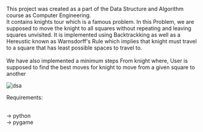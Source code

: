 This project was created as a part of the Data Structure and Algorithm course as Computer Engineering. <be><br>
It contains knights tour which is a famous problem. In this Problem, we are supposed to move the knight to all squares without repeating and leaving squares unvisited. It is implemented using Backtrackking as well as a Hereustic known as Warnsdorff's Rule which implies that knight must travel to a square that has least possible spaces to travel to.<br><br>
We have also implemented a minimum steps From knight where, User is supposed to find the best moves for knight to move from a given square to another<br><be>

![dsa](https://github.com/sanatankafle12/DSA_Project/assets/42962016/386c133c-e3a3-4eea-8ae0-bde99d3b27ef)


Requirements:<br><br>

-> python<br>
-> pygame<br>

